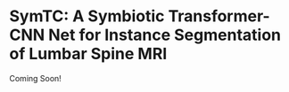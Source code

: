 # SymTC: A Symbiotic Transformer-CNN Net for Instance Segmentation of Lumbar Spine MRI
Coming Soon!
